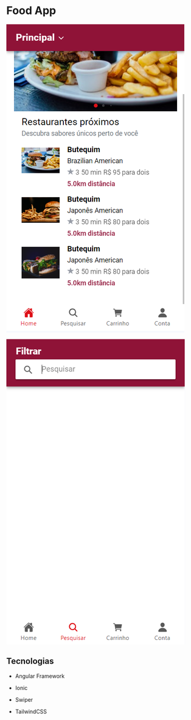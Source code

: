 # Food App

![alt text](image.png)

![alt text](image-1.png)


## Tecnologias

- Angular Framework

- Ionic

- Swiper

- TailwindCSS

